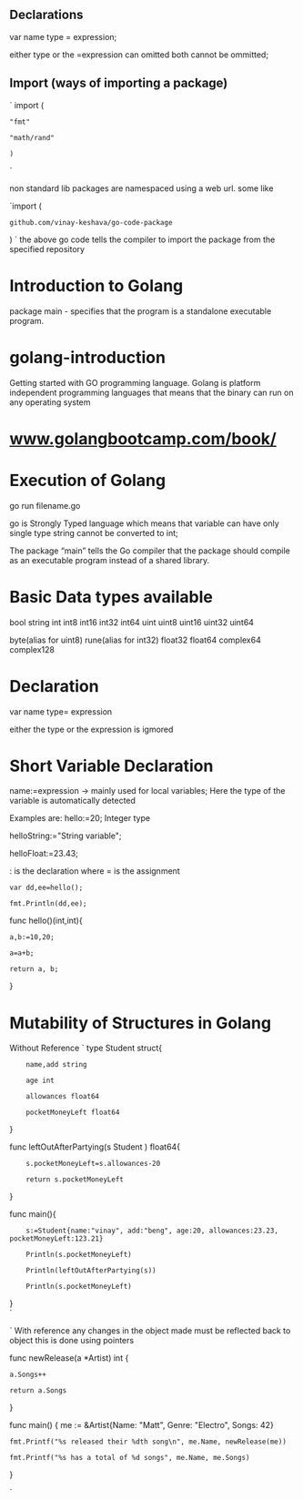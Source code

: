 ## Declarations 
 
var name type = expression;

either type or the =expression can omitted both cannot be ommitted;


## Import (ways of importing a package)

`
import (

	"fmt"

	"math/rand"

	)
`

non standard lib packages are namespaced using a web url.
some like 

`import (

	github.com/vinay-keshava/go-code-package

)
`
the above go code tells the compiler to import the package from the specified repository


# Introduction to Golang

package main - specifies that the program is a standalone executable program.

# golang-introduction
Getting started with GO programming language.
Golang is platform independent programming languages that means that the binary can run on any operating system 
# www.golangbootcamp.com/book/

# Execution of Golang 
go run filename.go

go is Strongly Typed language which means that variable can have only single type string cannot be converted to int;

The package “main” tells the Go compiler that the package should compile as an executable program instead of a shared library. 

# Basic Data types available
bool string int int8 int16 int32 int64 uint uint8 uint16 uint32 uint64

byte(alias for uint8) rune(alias for int32) float32 float64 complex64 complex128


# Declaration 
 var name type= expression

either the type or the expression is igmored 

# Short Variable Declaration
name:=expression  -> mainly used for local variables;
Here the type of the variable is automatically detected 

Examples are:
hello:=20;     Integer type

helloString:="String variable";

helloFloat:=23.43;

: is the declaration where = is the assignment

	var dd,ee=hello();

	fmt.Println(dd,ee);

func hello()(int,int){

	a,b:=10,20;

	a=a+b;

	return a, b;

}

# Mutability of Structures in Golang

Without Reference
`
type Student struct{

        name,add string

        age int

        allowances float64

        pocketMoneyLeft float64

}

func leftOutAfterPartying(s Student ) float64{

        s.pocketMoneyLeft=s.allowances-20

        return s.pocketMoneyLeft

}

func main(){

        s:=Student{name:"vinay", add:"beng", age:20, allowances:23.23, pocketMoneyLeft:123.21}  

        Println(s.pocketMoneyLeft)

        Println(leftOutAfterPartying(s))

        Println(s.pocketMoneyLeft)

}       
`



`
With reference any changes in the object made must be reflected back to object this is done using pointers

func newRelease(a *Artist) int {

	a.Songs++

	return a.Songs

}

func main() {
	me := &Artist{Name: "Matt", Genre: "Electro", Songs: 42}

	fmt.Printf("%s released their %dth song\n", me.Name, newRelease(me))

	fmt.Printf("%s has a total of %d songs", me.Name, me.Songs)

}

`
